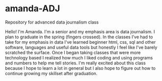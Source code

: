 # amanda-ADJ
Repository for advanced data journalism class

Hello!
I'm Amanda. I'm a senior and my emphasis area is data journalism. I plan to graduate in the spring (fingers crossed). In the classes I've had to take for my emphasis in data I've learned beginner html, css, sql and other software, languages and useful data tools but honestly I feel like I've barely scratched the surface. Once I began taking classes that were more technology based I realized how much I liked coding and using programs and numbers to help me tell stories. I'm really excited about this class because I hope to learn a lot in general but I also hope to figure out how to continue growing my skillset after graduation. 